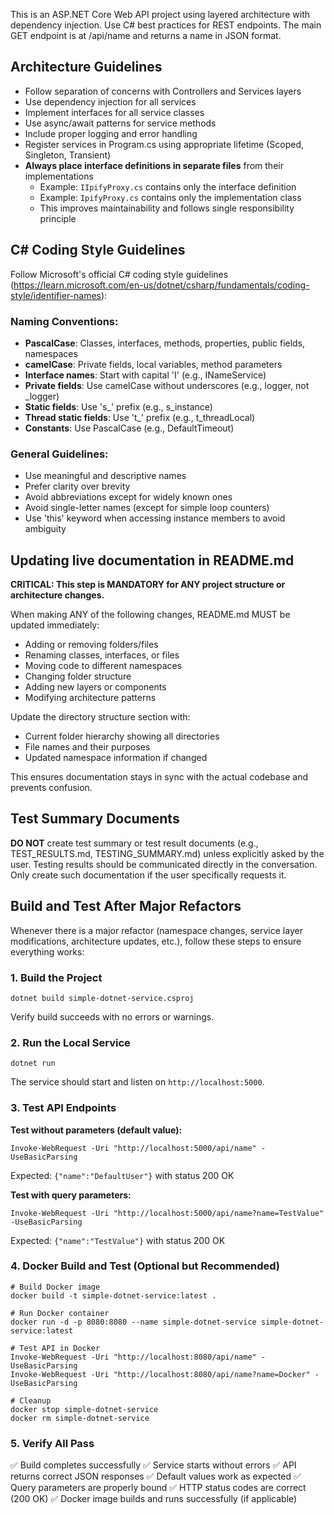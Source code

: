 <!-- Use this file to provide workspace-specific custom instructions to Copilot. For more details, visit https://code.visualstudio.com/docs/copilot/copilot-customization#_use-a-githubcopilotinstructionsmd-file -->

This is an ASP.NET Core Web API project using layered architecture with dependency injection. Use C# best practices for REST endpoints. The main GET endpoint is at /api/name and returns a name in JSON format.

## Architecture Guidelines

- Follow separation of concerns with Controllers and Services layers
- Use dependency injection for all services
- Implement interfaces for all service classes
- Use async/await patterns for service methods
- Include proper logging and error handling
- Register services in Program.cs using appropriate lifetime (Scoped, Singleton, Transient)
- **Always place interface definitions in separate files** from their implementations
  - Example: `IIpifyProxy.cs` contains only the interface definition
  - Example: `IpifyProxy.cs` contains only the implementation class
  - This improves maintainability and follows single responsibility principle

## C# Coding Style Guidelines

Follow Microsoft's official C# coding style guidelines (https://learn.microsoft.com/en-us/dotnet/csharp/fundamentals/coding-style/identifier-names):

### Naming Conventions:
- **PascalCase**: Classes, interfaces, methods, properties, public fields, namespaces
- **camelCase**: Private fields, local variables, method parameters
- **Interface names**: Start with capital 'I' (e.g., INameService)
- **Private fields**: Use camelCase without underscores (e.g., logger, not _logger)
- **Static fields**: Use 's_' prefix (e.g., s_instance)
- **Thread static fields**: Use 't_' prefix (e.g., t_threadLocal)
- **Constants**: Use PascalCase (e.g., DefaultTimeout)

### General Guidelines:
- Use meaningful and descriptive names
- Prefer clarity over brevity
- Avoid abbreviations except for widely known ones
- Avoid single-letter names (except for simple loop counters)
- Use 'this' keyword when accessing instance members to avoid ambiguity

## Updating live documentation in README.md

**CRITICAL: This step is MANDATORY for ANY project structure or architecture changes.**

When making ANY of the following changes, README.md MUST be updated immediately:
- Adding or removing folders/files
- Renaming classes, interfaces, or files
- Moving code to different namespaces
- Changing folder structure
- Adding new layers or components
- Modifying architecture patterns

Update the directory structure section with:
- Current folder hierarchy showing all directories
- File names and their purposes
- Updated namespace information if changed

This ensures documentation stays in sync with the actual codebase and prevents confusion.

## Test Summary Documents

**DO NOT** create test summary or test result documents (e.g., TEST_RESULTS.md, TESTING_SUMMARY.md) unless explicitly asked by the user. Testing results should be communicated directly in the conversation. Only create such documentation if the user specifically requests it.

## Build and Test After Major Refactors

Whenever there is a major refactor (namespace changes, service layer modifications, architecture updates, etc.), follow these steps to ensure everything works:

### 1. Build the Project
```pwsh
dotnet build simple-dotnet-service.csproj
```
Verify build succeeds with no errors or warnings.

### 2. Run the Local Service
```pwsh
dotnet run
```
The service should start and listen on `http://localhost:5000`.

### 3. Test API Endpoints

**Test without parameters (default value):**
```pwsh
Invoke-WebRequest -Uri "http://localhost:5000/api/name" -UseBasicParsing
```
Expected: `{"name":"DefaultUser"}` with status 200 OK

**Test with query parameters:**
```pwsh
Invoke-WebRequest -Uri "http://localhost:5000/api/name?name=TestValue" -UseBasicParsing
```
Expected: `{"name":"TestValue"}` with status 200 OK

### 4. Docker Build and Test (Optional but Recommended)
```pwsh
# Build Docker image
docker build -t simple-dotnet-service:latest .

# Run Docker container
docker run -d -p 8080:8080 --name simple-dotnet-service simple-dotnet-service:latest

# Test API in Docker
Invoke-WebRequest -Uri "http://localhost:8080/api/name" -UseBasicParsing
Invoke-WebRequest -Uri "http://localhost:8080/api/name?name=Docker" -UseBasicParsing

# Cleanup
docker stop simple-dotnet-service
docker rm simple-dotnet-service
```

### 5. Verify All Pass
✅ Build completes successfully
✅ Service starts without errors
✅ API returns correct JSON responses
✅ Default values work as expected
✅ Query parameters are properly bound
✅ HTTP status codes are correct (200 OK)
✅ Docker image builds and runs successfully (if applicable)